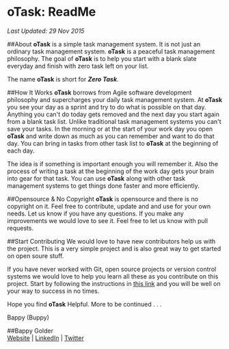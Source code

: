 <!--
GitHub Markdown System:
https://help.github.com/articles/markdown-basics/
https://guides.github.com/features/mastering-markdown/
-->

# oTask: ReadMe
*Last Updated: 29 Nov 2015*

##About
**oTask** is a simple task management system. It is not just an ordinary task management system. **oTask** is a peaceful task management philosophy. The goal of **oTask** is to help you start with a blank slate everyday and finish with zero task left on your list. 

The name **oTask** is short for ***Zero Task***. 

##How It Works
**oTask** borrows from Agile software development philosophy and supercharges your daily task management system. At **oTask** you see your day as a sprint and try to do what is possible on that day. Anything you can't do today gets removed and the next day you start again from a blank task list. Unlike traditional task management systems you can't save your tasks. In the morning or at the start of your work day you open **oTask** and write down as much as you can remember and want to do that day. You can bring in tasks from other task list to **oTask** at the beginning of each day.

The idea is if something is important enough you will remember it. Also the process of writing a task at the beginning of the work day gets your brain into gear for that task. You can use **oTask** along with other task management systems to get things done faster and more efficiently. 

##Opensource & No Copyright
**oTask** is opensource and there is no copyright on it. Feel free to contribute, update and and use for your own needs. Let us know if you have any questions. If you make any improvements we would love to see it. Feel free to let us know with pull requests. 

##Start Contributing
We would love to have new contributors help us with the project. This is a very simple project and is also great way to get started on open soure stuff. 

If you have never worked with Git, open source projects or version control systems we would love to help you learn all these as you contribute on this project. Start by following the instructions in [this link](https://github.com/bappygolder/Learn-GitHub-Desktop) and you will be well on your way to success in no times.


Hope you find **oTask** Helpful.
More to be continued . . .

Bappy (Buppy)

##Bappy Golder <br/>
<a href="http://bappygolder.com/">Website</a>  |  <a href="https://github.com/bappygolder">LinkedIn</a> |  <a href="https://au.linkedin.com/in/bappygolder">Twitter</a>